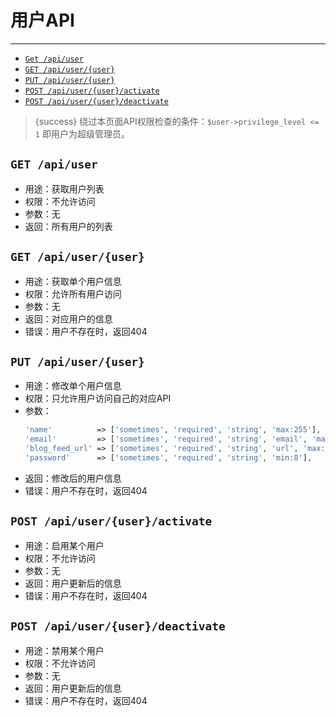 # 用户API

---

- [`Get /api/user`](#u-1)
- [`GET /api/user/{user}`](#u-2)
- [`PUT /api/user/{user}`](#u-3)
- [`POST /api/user/{user}/activate`](#u-4)
- [`POST /api/user/{user}/deactivate`](#u-5)

> {success} 绕过本页面API权限检查的条件：`$user->privilege_level <= 1` 即用户为超级管理员。

<a name="u-1"></a>
## `GET /api/user`

- 用途：获取用户列表
- 权限：不允许访问
- 参数：无
- 返回：所有用户的列表

<a name="u-2"></a>
## `GET /api/user/{user}`

- 用途：获取单个用户信息
- 权限：允许所有用户访问
- 参数：无
- 返回：对应用户的信息
- 错误：用户不存在时，返回404

<a name="u-3"></a>
## `PUT /api/user/{user}`

- 用途：修改单个用户信息
- 权限：只允许用户访问自己的对应API
- 参数：
  ```php
  'name'          => ['sometimes', 'required', 'string', 'max:255'],
  'email'         => ['sometimes', 'required', 'string', 'email', 'max:255', 'unique:users'],
  'blog_feed_url' => ['sometimes', 'required', 'string', 'url', 'max:255', 'unique:users'],
  'password'      => ['sometimes', 'required', 'string', 'min:8'],
  ```
- 返回：修改后的用户信息
- 错误：用户不存在时，返回404

<a name="u-4"></a>
## `POST /api/user/{user}/activate`

- 用途：启用某个用户
- 权限：不允许访问
- 参数：无
- 返回：用户更新后的信息
- 错误：用户不存在时，返回404

<a name="u-5"></a>
## `POST /api/user/{user}/deactivate`

- 用途：禁用某个用户
- 权限：不允许访问
- 参数：无
- 返回：用户更新后的信息
- 错误：用户不存在时，返回404